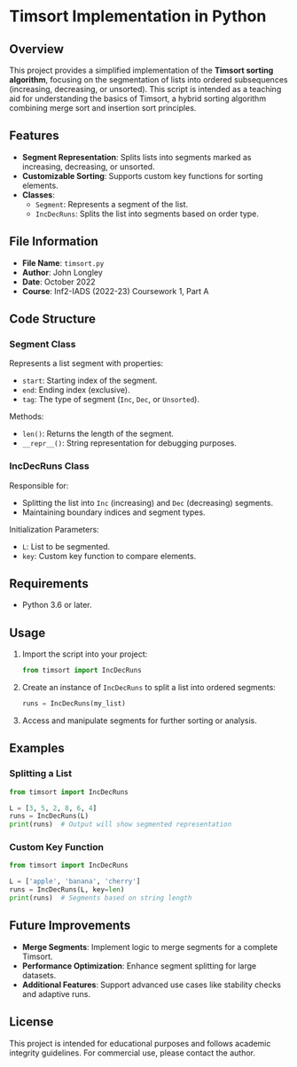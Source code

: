
# Timsort Implementation in Python

## Overview

This project provides a simplified implementation of the **Timsort sorting algorithm**, focusing on the segmentation of lists into ordered subsequences (increasing, decreasing, or unsorted). This script is intended as a teaching aid for understanding the basics of Timsort, a hybrid sorting algorithm combining merge sort and insertion sort principles.

## Features

- **Segment Representation**: Splits lists into segments marked as increasing, decreasing, or unsorted.
- **Customizable Sorting**: Supports custom key functions for sorting elements.
- **Classes**:
  - `Segment`: Represents a segment of the list.
  - `IncDecRuns`: Splits the list into segments based on order type.

## File Information

- **File Name**: `timsort.py`
- **Author**: John Longley
- **Date**: October 2022
- **Course**: Inf2-IADS (2022-23) Coursework 1, Part A

## Code Structure

### Segment Class

Represents a list segment with properties:
- `start`: Starting index of the segment.
- `end`: Ending index (exclusive).
- `tag`: The type of segment (`Inc`, `Dec`, or `Unsorted`).

Methods:
- `len()`: Returns the length of the segment.
- `__repr__()`: String representation for debugging purposes.

### IncDecRuns Class

Responsible for:
- Splitting the list into `Inc` (increasing) and `Dec` (decreasing) segments.
- Maintaining boundary indices and segment types.

Initialization Parameters:
- `L`: List to be segmented.
- `key`: Custom key function to compare elements.

## Requirements

- Python 3.6 or later.

## Usage

1. Import the script into your project:
   ```python
   from timsort import IncDecRuns
   ```
2. Create an instance of `IncDecRuns` to split a list into ordered segments:
   ```python
   runs = IncDecRuns(my_list)
   ```
3. Access and manipulate segments for further sorting or analysis.

## Examples

### Splitting a List

```python
from timsort import IncDecRuns

L = [3, 5, 2, 8, 6, 4]
runs = IncDecRuns(L)
print(runs)  # Output will show segmented representation
```

### Custom Key Function

```python
from timsort import IncDecRuns

L = ['apple', 'banana', 'cherry']
runs = IncDecRuns(L, key=len)
print(runs)  # Segments based on string length
```

## Future Improvements

- **Merge Segments**: Implement logic to merge segments for a complete Timsort.
- **Performance Optimization**: Enhance segment splitting for large datasets.
- **Additional Features**: Support advanced use cases like stability checks and adaptive runs.

## License

This project is intended for educational purposes and follows academic integrity guidelines. For commercial use, please contact the author.
